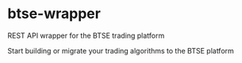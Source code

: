 # btse-wrapper
REST API wrapper for the BTSE trading platform

Start building or migrate your trading algorithms to the BTSE platform
